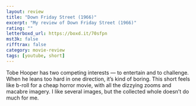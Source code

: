 ```yaml
---
layout: review
title: "Down Friday Street (1966)"
excerpt: "My review of Down Friday Street (1966)"
rating: ""
letterboxd_url: https://boxd.it/70sfpn
mst3k: false
rifftrax: false
category: movie-review
tags: [youtube, short]
---
```


Tobe Hooper has two competing interests — to entertain and to challenge. When he leans too hard in one direction, it’s kind of boring. This short feels like b-roll for a cheap horror movie, with all the dizzying zooms and macabre imagery. I like several images, but the collected whole doesn’t do much for me.
